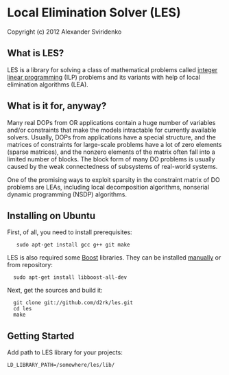 
# Local Elimination Solver (LES)

Copyright (c) 2012 Alexander Sviridenko

## What is LES?

LES is a library for solving a class of mathematical problems called
[integer linear
programming](http://en.wikipedia.org/wiki/Integer_linear_programming)
(ILP) problems and its variants with help of local elimination
algorithms (LEA).

## What is it for, anyway?

Many real DOPs from OR applications contain a huge number of variables and/or
constraints that make the models intractable for currently available
solvers. Usually, DOPs from applications have a special structure, and the
matrices of constraints for large-scale problems have a lot of zero elements
(sparse matrices), and the nonzero elements of the matrix often fall into a
limited number of blocks. The block form of many DO problems is usually caused
by the weak connectedness of subsystems of real-world systems.

One of the promising ways to exploit sparsity in the constraint matrix of DO
problems are LEAs, including local decomposition algorithms, nonserial dynamic
programming (NSDP) algorithms.

## Installing on Ubuntu

First, of all, you need to install prerequisites:

       sudo apt-get install gcc g++ git make

LES is also required some [Boost](http://www.boost.org/) libraries.
They can be installed [manually](http://www.boost.org/doc/libs/1_48_0/more/getting_started/unix-variants.html#easy-build-and-install)
or from repository:

      sudo apt-get install libboost-all-dev

Next, get the sources and build it:

      git clone git://github.com/d2rk/les.git
      cd les
      make

## Getting Started

Add path to LES library for your projects:

    LD_LIBRARY_PATH=/somewhere/les/lib/

